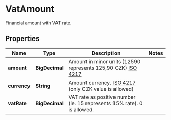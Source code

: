 

# VatAmount

Financial amount with VAT rate.

## Properties

| Name | Type | Description | Notes |
|------------ | ------------- | ------------- | -------------|
|**amount** | **BigDecimal** | Amount in minor units (12590 represents 125,90 CZK) [ISO 4217](https://en.wikipedia.org/wiki/ISO_4217) |  |
|**currency** | **String** | Amount currency. [ISO 4217](https://en.wikipedia.org/wiki/ISO_4217) (only CZK value is allowed) |  |
|**vatRate** | **BigDecimal** | VAT rate as positive number (ie. 15 represents 15% rate). 0 is allowed. |  |



